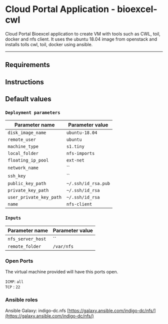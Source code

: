 # Cloud Portal Application - bioexcel-cwl
Cloud Portal Bioexcel application to create VM with tools such as CWL, toil, docker and nfs client.
It uses the ubuntu 18.04 image from openstack and installs tolls cwl, toil, docker using ansible.

---

## Requirements


## Instructions

## Default values

### `Deployment parameters`

| Parameter name          | Parameter value       |
| ---                     | ---                   |
| `disk_image_name`       | `ubuntu-18.04`          |
| `remote_user`           | `ubuntu`              |
| `machine_type`          | `s1.tiny`             |
| `local_folder`          | `nfs-imports`         |
| `floating_ip_pool`      | `ext-net`             |
| `network_name`          | ``                    |
| `ssh_key`               | ``                    |
| `public_key_path`       | `~/.ssh/id_rsa.pub`   |
| `private_key_path`      | `~/.ssh/id_rsa`       |
| `user_private_key_path` | `~/.ssh/id_rsa`       |
| `name`                  | `nfs-client`          |

### `Inputs`

| Parameter name          | Parameter value       |
| ---                     | ---                   |
| `nfs_server_host`       | ``                    |
| `remote_folder`         | `/var/nfs`            |

### Open Ports
The virtual machine provided will have this ports open.

`ICMP`: `all`  
`TCP` : `22`

### Ansible roles
Ansible Galaxy: indigo-dc.nfs
[https://galaxy.ansible.com/indigo-dc/nfs/](https://galaxy.ansible.com/indigo-dc/nfs/)
